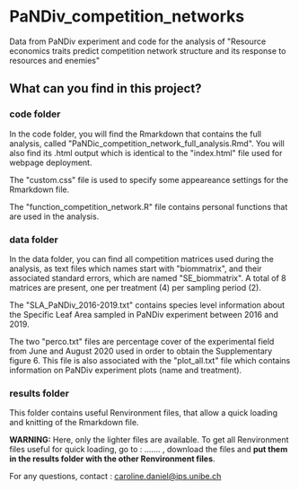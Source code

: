 # PaNDiv_competition_networks
Data from PaNDiv experiment and code for the analysis of "Resource economics traits predict competition network structure and its response to resources and enemies"

## What can you find in this project?

### code folder

In the code folder, you will find the Rmarkdown that contains the full analysis, called "PaNDic_competition_network_full_analysis.Rmd". You will also find its .html output which is identical to the "index.html" file used for webpage deployment.

The "custom.css" file is used to specify some appeareance settings for the Rmarkdown file.

The "function_competition_network.R" file contains personal functions that are used in the analysis.

### data folder

In the data folder, you can find all competition matrices used during the analysis, as text files which names start with "biommatrix", and their associated standard errors, which are named "SE_biommatrix". A total of 8 matrices are present, one per treatment (4) per sampling period (2).

The "SLA_PaNDiv_2016-2019.txt" contains species level information about the Specific Leaf Area sampled in PaNDiv experiment between 2016 and 2019.

The two "perco.txt" files are percentage cover of the experimental field from June and August 2020 used in order to obtain the Supplementary figure 6. This file is also associated with the "plot_all.txt" file which contains information on PaNDiv experiment plots (name and treatment).

### results folder

This folder contains useful Renvironment files, that allow a quick loading and knitting of the Rmarkdown file.

**WARNING:** Here, only the lighter files are available. To get all Renvironment files useful for quick loading, go to : ....... , download the files and **put them in the results folder with the other Renvironment files**. 

For any questions, contact : caroline.daniel@ips.unibe.ch
